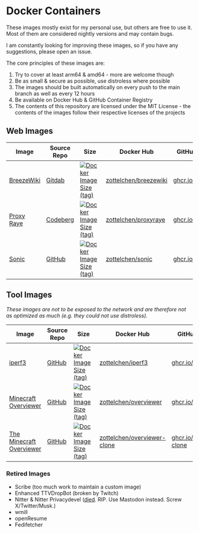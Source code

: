 # Docker Containers

These images mostly exist for my personal use, but others are free to use it. Most of them are considered nightly versions and may contain bugs.

I am constantly looking for improving these images, so if you have any suggestions, please open an issue.

The core principles of these images are:

1. Try to cover at least arm64 & amd64 - more are welcome though
2. Be as small & secure as possible, use distroless where possible
3. The images should be built automatically on every push to the main branch as well as every 12 hours
4. Be available on Docker Hub & GitHub Container Registry
5. The contents of this repository are licensed under the MIT License - the contents of the images follow their respective licenses of the projects

## Web Images

| Image                               | Source Repo                                                      | Size                                                                                                                                                                              | Docker Hub                                                                | GitHub Container Registry                                                                                    |
| ----------------------------------- | ---------------------------------------------------------------- | --------------------------------------------------------------------------------------------------------------------------------------------------------------------------------- | ------------------------------------------------------------------------- | ------------------------------------------------------------------------------------------------------------ |
| [BreezeWiki](breezewiki/README.md)  | [Gitdab](https://gitdab.com/cadence/breezewiki)                  | [![Docker Image Size (tag)](https://img.shields.io/docker/image-size/zottelchen/breezewiki/latest?logo=docker&label=%E2%80%8B)](https://hub.docker.com/r/zottelchen/breezewiki)   | [zottelchen/breezewiki](https://hub.docker.com/r/zottelchen/breezewiki)   | [ghcr.io/zottelchen/breezewiki](https://github.com/users/Zottelchen/packages/container/package/breezewiki)   |
| [Proxy Raye](proxyraye/README.md)   | [Codeberg](https://codeberg.org/lamacchinadesiderante/proxyraye) | [![Docker Image Size (tag)](https://img.shields.io/docker/image-size/zottelchen/proxyraye/latest?logo=docker&label=%E2%80%8B)](https://hub.docker.com/r/zottelchen/proxyraye)     | [zottelchen/proxyraye](https://hub.docker.com/r/zottelchen/proxyraye)     | [ghcr.io/zottelchen/proxyraye](https://github.com/users/Zottelchen/packages/container/package/proxyraye)     |
| [Sonic](sonic/README.md)            | [GitHub](https://github.com/valeriansaliou/sonic)                | [![Docker Image Size (tag)](https://img.shields.io/docker/image-size/zottelchen/sonic/latest?logo=docker&label=%E2%80%8B)](https://hub.docker.com/r/zottelchen/sonic)             | [zottelchen/sonic](https://hub.docker.com/r/zottelchen/sonic)             | [ghcr.io/zottelchen/sonic](https://github.com/users/Zottelchen/packages/container/package/sonic)             |

<!-- - _🅰: This image is only available for amd64._
- _🅱: This image is only available for arm64._ -->

## Tool Images

_These images are not to be exposed to the network and are therefore not as optimized as much (e.g. they could not use distroless)._

| Image                                                  | Source Repo                                                                                              | Size                                                                                                                                                                                        | Docker Hub                                                                          | GitHub Container Registry                                                                                              |
| ------------------------------------------------------ | -------------------------------------------------------------------------------------------------------- | ------------------------------------------------------------------------------------------------------------------------------------------------------------------------------------------- | ----------------------------------------------------------------------------------- | ---------------------------------------------------------------------------------------------------------------------- |
| [iperf3](iperf3/README.md)                             | [GitHub](https://github.com/nanos/iperf3)                                                                | [![Docker Image Size (tag)](https://img.shields.io/docker/image-size/zottelchen/iperf3/latest?logo=docker&label=%E2%80%8B)](https://hub.docker.com/r/zottelchen/iperf3)                     | [zottelchen/iperf3](https://hub.docker.com/r/zottelchen/iperf3)                     | [ghcr.io/zottelchen/iperf3](https://github.com/users/Zottelchen/packages/container/package/iperf3)                     |
| [Minecraft Overviewer](overviewer/README.md)           | [GitHub](https://github.com/overviewer/Minecraft-Overviewer)                                             | [![Docker Image Size (tag)](https://img.shields.io/docker/image-size/zottelchen/overviewer/latest?logo=docker&label=%E2%80%8B)](https://hub.docker.com/r/zottelchen/overviewer)             | [zottelchen/overviewer](https://hub.docker.com/r/zottelchen/overviewer)             | [ghcr.io/zottelchen/overviewer](https://github.com/users/Zottelchen/packages/container/package/overviewer)             |
| [The Minecraft Overviewer](overviewer-clone/README.md) | [GitHub](https://github.com/GregoryAM-SP/The-Minecraft-Overviewer)                                       | [![Docker Image Size (tag)](https://img.shields.io/docker/image-size/zottelchen/overviewer-clone/latest?logo=docker&label=%E2%80%8B)](https://hub.docker.com/r/zottelchen/overviewer-clone) | [zottelchen/overviewer-clone](https://hub.docker.com/r/zottelchen/overviewer-clone) | [ghcr.io/zottelchen/overviewer-clone](https://github.com/users/Zottelchen/packages/container/package/overviewer-clone) |

### Retired Images

- Scribe (too much work to maintain a custom image)
- Enhanced TTVDropBot (broken by Twitch)
- Nitter & Nitter Privacydevel ([died](https://github.com/zedeus/nitter/issues/1155#issuecomment-1913361757). RIP. Use Mastodon instead. Screw X/Twitter/Musk.)
- wmill
- openResume
- Fedifetcher